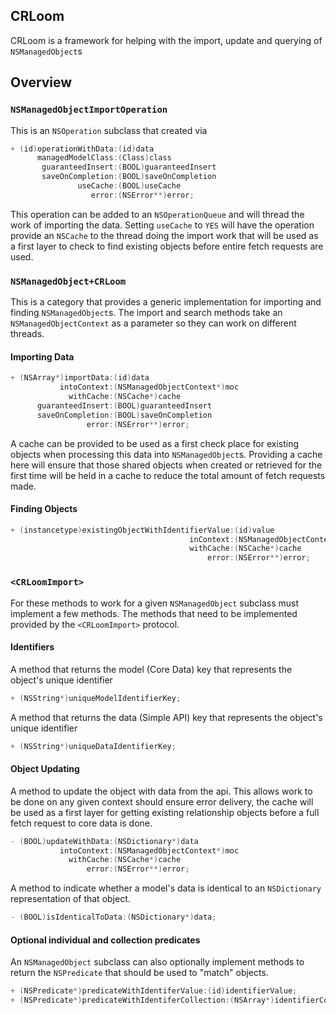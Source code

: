 ## CRLoom

CRLoom is a framework for helping with the import, update and querying of `NSManagedObject`s

## Overview

### `NSManagedObjectImportOperation`
This is an `NSOperation` subclass that created via
```Objective-C
+ (id)operationWithData:(id)data
      managedModelClass:(Class)class
       guaranteedInsert:(BOOL)guaranteedInsert
       saveOnCompletion:(BOOL)saveOnCompletion
               useCache:(BOOL)useCache
                  error:(NSError**)error;
```
This operation can be added to an `NSOperationQueue` and will thread the work of importing the data. Setting `useCache` to `YES` will have the operation provide an `NSCache` to the thread doing the import work that will be used as a first layer to check to find existing objects before entire fetch requests are used.

### `NSManagedObject+CRLoom`
This is a category that provides a generic implementation for importing and finding `NSManagedObject`s. The import and search methods take an `NSManagedObjectContext` as a parameter so they can work on different threads.

#### Importing Data

```Objective-C
+ (NSArray*)importData:(id)data
           intoContext:(NSManagedObjectContext*)moc
             withCache:(NSCache*)cache
      guaranteedInsert:(BOOL)guaranteedInsert
      saveOnCompletion:(BOOL)saveOnCompletion
                 error:(NSError**)error;
```

A cache can be provided to be used as a first check place for existing objects when processing this data into `NSManagedObject`s. Providing a cache here will ensure that those shared objects when created or retrieved for the first time will be held in a cache to reduce the total amount of fetch requests made.

#### Finding Objects

```Objective-C
+ (instancetype)existingObjectWithIdentifierValue:(id)value
                                        inContext:(NSManagedObjectContext*)moc
                                        withCache:(NSCache*)cache
                                            error:(NSError**)error;
```     
### `<CRLoomImport>`
                                                        
For these methods to work for a given `NSManagedObject` subclass must implement a few methods. The methods that need to be implemented provided by the `<CRLoomImport>` protocol.

#### Identifiers

A method that returns the model (Core Data) key that represents the object's unique identifier
```Objective-C
+ (NSString*)uniqueModelIdentifierKey;
```
A method that returns the data (Simple API) key that represents the object's unique identifier
```Objective-C
+ (NSString*)uniqueDataIdentifierKey;
```
#### Object Updating
A method to update the object with data from the api. This allows work to be done on any given context should ensure error delivery, the cache will be used as a first layer for getting existing relationship objects before a full fetch request to core data is done.
```Objective-C
- (BOOL)updateWithData:(NSDictionary*)data
           intoContext:(NSManagedObjectContext*)moc
             withCache:(NSCache*)cache
                 error:(NSError**)error;
````

A method to indicate whether a model's data is identical to an `NSDictionary` representation of that object.
```Objective-C
- (BOOL)isIdenticalToData:(NSDictionary*)data;
```
#### Optional individual and collection predicates
An `NSManagedObject` subclass can also optionally implement methods to return the `NSPredicate` that should be used to "match" objects.
```Objective-C
+ (NSPredicate*)predicateWithIdentiferValue:(id)identifierValue;
+ (NSPredicate*)predicateWithIdentiferCollection:(NSArray*)identifierCollection;
```
